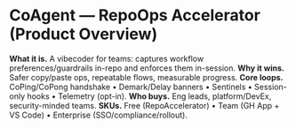 # CoAgent — RepoOps Accelerator (Product Overview)
**What it is.** A vibecoder for teams: captures workflow preferences/guardrails in-repo and enforces them in-session.
**Why it wins.** Safer copy/paste ops, repeatable flows, measurable progress.
**Core loops.** CoPing/CoPong handshake • Demark/Delay banners • Sentinels • Session-only hooks • Telemetry (opt-in).
**Who buys.** Eng leads, platform/DevEx, security-minded teams.
**SKUs.** Free (RepoAccelerator) • Team (GH App + VS Code) • Enterprise (SSO/compliance/rollout).

